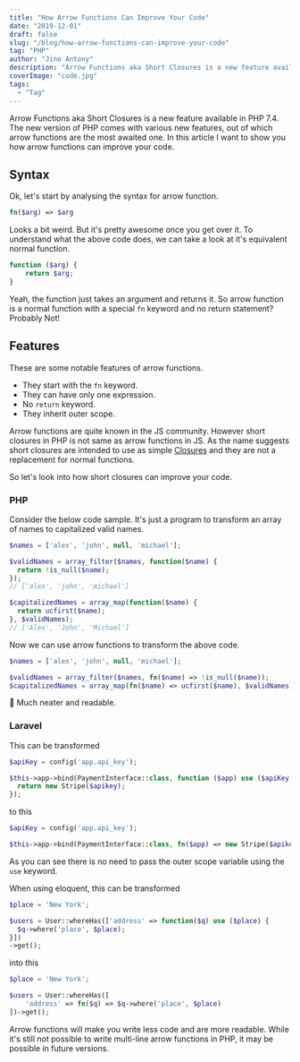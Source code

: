 ```yaml
---
title: "How Arrow Functions Can Improve Your Code"
date: "2019-12-01"
draft: false
slug: "/blog/how-arrow-functions-can-improve-your-code"
tag: "PHP"
author: "Jino Antony"
description: "Arrow Functions aka Short Closures is a new feature available in PHP 7.4. The new version of PHP comes with various new features, out of which arrow functions are the most awaited one. In this article I want to show you how arrow functions can improve your code."
coverImage: "code.jpg"
tags:
  - "Tag"
---
```


Arrow Functions aka Short Closures is a new feature available in PHP 7.4. The new version of PHP comes with various new features, out of which arrow functions are the most awaited one. In this article I want to show you how arrow functions can improve your code.

## Syntax

Ok, let's start by analysing the syntax for arrow function.

```php
fn($arg) => $arg
```

Looks a bit weird. But it's pretty awesome once you get over it. To understand what the above code does, we can take a look at it's equivalent normal function.

```php
function ($arg) {
    return $arg;
}
```

Yeah, the function just takes an argument and returns it. So arrow function is a normal function with a special `fn` keyword and no return statement? Probably Not!

## Features

These are some notable features of arrow functions.

- They start with the `fn` keyword.
- They can have only one expression.
- No `return` keyword.
- They inherit outer scope.

Arrow functions are quite known in the JS community. However short closures in PHP is not same as arrow functions in JS. As the name suggests short closures are intended to use as simple [Closures](https://www.php.net/manual/en/class.closure.php) and they are not a replacement for normal functions.

So let's look into how short closures can improve your code.

### PHP

Consider the below code sample. It's just a program to transform an array of names to capitalized valid names.

```php
$names = ['alex', 'john', null, 'michael'];

$validNames = array_filter($names, function($name) {
  return !is_null($name);
});
// ['alex', 'john', 'michael']

$capitalizedNames = array_map(function($name) {
  return ucfirst($name);
}, $validNames);
// ['Alex', 'John', 'Michael']
```
Now we can use arrow functions to transform the above code.

```php
$names = ['alex', 'john', null, 'michael'];

$validNames = array_filter($names, fn($name) => !is_null($name));
$capitalizedNames = array_map(fn($name) => ucfirst($name), $validNames);
```
🥰 Much neater and readable.

### Laravel

This can be transformed

```php
$apiKey = config('app.api_key');

$this->app->bind(PaymentInterface::class, function ($app) use ($apiKey) {
  return new Stripe($apikey);
});
```
to this

```php
$apiKey = config('app.api_key');

$this->app->bind(PaymentInterface::class, fn($app) => new Stripe($apikey));
```
As you can see there is no need to pass the outer scope variable using the `use` keyword.

When using eloquent, this can be transformed

```php
$place = 'New York';

$users = User::whereHas(['address' => function($q) use ($place) {
  $q->where('place', $place);
}])
->get();
```
into this
```php
$place = 'New York';

$users = User::whereHas([
    'address' => fn($q) => $q->where('place', $place)
])->get();
```

Arrow functions will make you write less code and are more readable. While it's still not possible to write multi-line arrow functions in PHP, it may be possible in future versions.